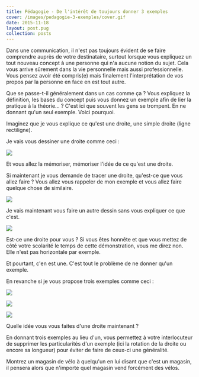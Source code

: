 ```yaml
---
title: Pédagogie - De l'intérêt de toujours donner 3 exemples
cover: /images/pedagogie-3-exemples/cover.gif
date: 2015-11-18
layout: post.pug
collection: posts
---
```


<style>
  .kud-Post-content img {
    width: 50%;
    display: block;
    margin: auto;
  }
</style>

Dans une communication, il n'est pas toujours évident de se faire comprendre auprès de votre destinataire, surtout lorsque vous expliquez un tout nouveau concept à une personne qui n'a aucune notion du sujet. Cela vous arrive sûrement dans la vie personnelle mais aussi professionnelle. Vous pensez avoir été compris(e) mais finalement l'interprétation de vos propos par la personne en face en est tout autre.

Que se passe-t-il généralement dans un cas comme ça ? Vous expliquez la définition, les bases du concept puis vous donnez un exemple afin de lier la pratique à la théorie… ? C'est ici que souvent les gens se trompent. En ne donnant qu'un seul exemple. Voici pourquoi.

Imaginez que je vous explique ce qu'est une droite, une simple droite (ligne rectiligne).

Je vais vous dessiner une droite comme ceci :

![](/images/pedagogie-3-exemples/1.png)

Et vous allez la mémoriser, mémoriser l'idée de ce qu'est une droite.

Si maintenant je vous demande de tracer une droite, qu'est-ce que vous allez faire ? Vous allez vous rappeler de mon exemple et vous allez faire quelque chose de similaire.

![](/images/pedagogie-3-exemples/2.png)

Je vais maintenant vous faire un autre dessin sans vous expliquer ce que c'est.

![](/images/pedagogie-3-exemples/3.png)

Est-ce une droite pour vous ? Si vous êtes honnête et que vous mettez de côté votre scolarité le temps de cette démonstration, vous me direz non. Elle n'est pas horizontale par exemple.

Et pourtant, c'en est une. C'est tout le problème de ne donner qu'un exemple.

En revanche si je vous propose trois exemples comme ceci :

![](/images/pedagogie-3-exemples/1.png)

![](/images/pedagogie-3-exemples/3.png)

![](/images/pedagogie-3-exemples/4.png)

Quelle idée vous vous faites d'une droite maintenant ?

En donnant trois exemples au lieu d'un, vous permettez à votre interlocuteur de supprimer les particularités d'un exemple (ici la rotation de la droite ou encore sa longueur) pour éviter de faire de ceux-ci une généralité.

Montrez un magasin de vélo à quelqu'un en lui disant que c'est un magasin, il pensera alors que n'importe quel magasin vend forcément des vélos.
